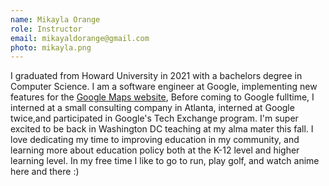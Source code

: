 ```yaml
---
name: Mikayla Orange
role: Instructor
email: mikayaldorange@gmail.com
photo: mikayla.png
---
```



I graduated from Howard University in 2021 with a bachelors degree in Computer Science. I am a software engineer at Google, implementing new features for the [Google Maps website](https://www.maps.google.com), Before coming to Google fulltime, I interned at a small consulting company in Atlanta, interned at Google twice,and participated in Google's Tech Exchange program. I'm super excited to be back in Washington DC teaching at my alma mater this fall. I love dedicating my time to improving education in my community, and learning more about education policy both at the K-12 level and higher learning level. In my free time I like to go to run, play golf, and watch anime here and there :)
